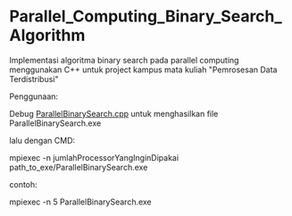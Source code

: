 # Parallel_Computing_Binary_Search_Algorithm

Implementasi algoritma binary search pada parallel computing menggunakan C++
untuk project kampus mata kuliah "Pemrosesan Data Terdistribusi"

Penggunaan:

Debug [ParallelBinarySearch.cpp](https://github.com/lieahau/Parallel_Computing_Binary_Search/blob/master/ParallelBinarySearch.cpp) untuk menghasilkan file ParallelBinarySearch.exe


lalu dengan CMD:

mpiexec -n jumlahProcessorYangInginDipakai path_to_exe/ParallelBinarySearch.exe

contoh:

mpiexec -n 5 ParallelBinarySearch.exe

